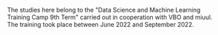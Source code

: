 The studies here belong to the "Data Science and Machine Learning Training Camp 9th Term" carried out in cooperation with VBO and miuul. The training took place between June 2022 and September 2022.

